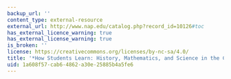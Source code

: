 ```yaml
---
backup_url: ''
content_type: external-resource
external_url: http://www.nap.edu/catalog.php?record_id=10126#toc
has_external_licence_warning: true
has_external_license_warning: true
is_broken: ''
license: https://creativecommons.org/licenses/by-nc-sa/4.0/
title: '*How Students Learn: History, Mathematics, and Science in the Classroom*'
uid: 1a608f57-cab6-4862-a30e-25885b4a5fe6
---
```

